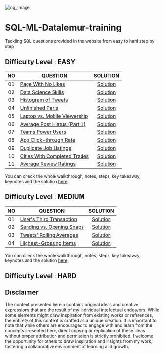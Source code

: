 ![og_image](https://github.com/marswanttobeanalyst/SQL-Datalemur-training/assets/141108687/0b320c48-f08c-4e04-9421-0cf4feccbc76)
# SQL-ML-Datalemur-training
Tackling SQL questions provided in the website from easy to hard step by step

## Difficulty Level : EASY

| NO | QUESTION | SOLUTION |
|:------:|------------|:---------:|
| 01 | [Page With No Likes](https://datalemur.com/questions/sql-page-with-no-likes) | [Solution](EASY/Page-With-No-Likes.sql)
| 02 | [Data Science Skills](https://datalemur.com/questions/matching-skills) | [Solution](EASY/Data-Science-Skills.sql)
| 03 | [Histogram of Tweets](https://datalemur.com/questions/sql-histogram-tweets) | [Solution](EASY/Histogram-of-Tweets.sql)
| 04 | [Unfinished Parts](https://datalemur.com/questions/tesla-unfinished-parts) | [Solution](EASY/Unfinished-Parts.sql)
| 05 | [Laptop vs. Mobile Viewership](https://datalemur.com/questions/laptop-mobile-viewership) | [Solution](EASY/Laptop-vs-Mobile-Viewership.sql)
| 06 | [Average Post Hiatus (Part 1)](https://datalemur.com/questions/sql-average-post-hiatus-1) | [Solution](EASY/Average-Post-Hiatus-1.sql)
| 07 | [Teams Power Users](https://datalemur.com/questions/teams-power-users) | [Solution](EASY/teams-power-users.sql)
| 08 | [App Click-through Rate](https://datalemur.com/questions/click-through-rate) | [Solution](EASY/App-Click-through-Rate.sql)
| 09 | [Duplicate Job Listings](https://datalemur.com/questions/duplicate-job-listings) | [Solution](EASY/Duplicate-job-listings.sql)
| 10 | [Cities With Completed Trades](https://datalemur.com/questions/completed-trades) | [Solution](EASY/Cities-With-Completed-Trades.sql)
| 11 | [Average Review Ratings](https://datalemur.com/questions/sql-avg-review-ratings) | [Solution](EASY/Average-Review-Ratings.sql)

You can check the whole walkthrough, notes, steps, key takeaway, keynotes and the solution [here](EASY/readme.md)


## Difficulty Level : MEDIUM

 NO | QUESTION | SOLUTION |
|:------:|------------|:---------:|
| 01 | [User's Third Transaction](https://datalemur.com/questions/sql-third-transaction) | [Solution](MEDIUM/user-third-transaction.sql)
| 02 | [Sending vs. Opening Snaps](https://datalemur.com/questions/time-spent-snaps) | [Solution](MEDIUM/Sending-vs-Opening-Snaps.sql)
| 03 | [Tweets' Rolling Averages ](https://datalemur.com/questions/rolling-average-tweets) | [Solution](MEDIUM/Tweets-Rolling-Averages.sql)
| 04 | [Highest-Grossing Items ](https://datalemur.com/questions/sql-highest-grossing) | [Solution](MEDIUM/Highest-Grossing-Items.sql)

You can check the whole walkthrough, notes, steps, key takeaway, keynotes and the solution [here](MEDIUM/readme.md)

## Difficulty Level : HARD


## Disclaimer

The content presented herein contains original ideas and creative expressions that are the result of my individual intellectual endeavors. While some elements might draw inspiration from existing works or references, the entirety of this content is crafted as a unique creation. It is important to note that while others are encouraged to engage with and learn from the concepts presented here, direct copying or replication of these ideas without proper attribution and permission is strictly prohibited. I welcome the opportunity for others to draw inspiration and insights from my work, fostering a collaborative environment of learning and growth.

